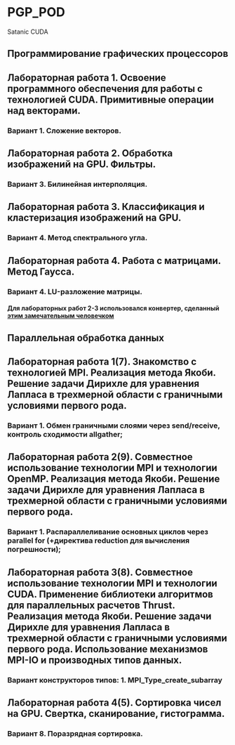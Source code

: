 # PGP_POD
Satanic CUDA

## Программирование графических процессоров

## Лабораторная работа 1. Освоение программного обеспечения для работы с технологией CUDA. Примитивные операции над векторами.
### Вариант 1. Сложение векторов.

## Лабораторная работа 2. Обработка изображений на GPU. Фильтры.
### Вариант 3. Билинейная интерполяция. 

## Лабораторная работа 3. Классификация и кластеризация изображений на GPU.
### Вариант 4. Метод спектрального угла.

## Лабораторная работа 4. Работа с матрицами. Метод Гаусса.
### Вариант 4. LU-разложение матрицы.

#### Для лабораторных работ 2-3 использовался конвертер, сделанный [этим замечательным человечком](https://github.com/alexlopatin) 

## Параллельная обработка данных

## Лабораторная работа 1(7). Знакомство с технологией MPI. Реализация метода Якоби. Решение задачи Дирихле для уравнения Лапласа в трехмерной области с граничными условиями первого рода.
### Вариант 1. Обмен граничными слоями через send/receive, контроль сходимости allgather;

## Лабораторная работа 2(9). Совместное использование технологии MPI и технологии OpenMP. Реализация метода Якоби. Решение задачи Дирихле для уравнения Лапласа в трехмерной области с граничными условиями первого рода.
### Вариант 1. Распараллеливание основных циклов через parallel for (+директива reduction для вычисления погрешности);

## Лабораторная работа 3(8). Совместное использование технологии MPI и технологии CUDA. Применение библиотеки алгоритмов для параллельных расчетов Thrust. Реализация метода Якоби. Решение задачи Дирихле для уравнения Лапласа в трехмерной области с граничными условиями первого рода. Использование механизмов MPI-IO и производных типов данных.
### Вариант конструкторов типов: 1. MPI_Type_create_subarray

## Лабораторная работа 4(5). Сортировка чисел на GPU. Свертка, сканирование, гистограмма.
### Вариант 8. Поразрядная сортировка.
